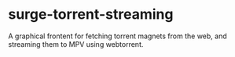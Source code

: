 # surge-torrent-streaming
A graphical frontent for fetching torrent magnets from the web, and streaming them to MPV using webtorrent.

